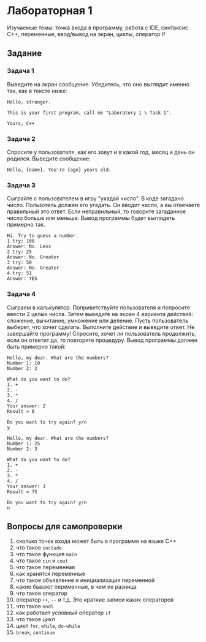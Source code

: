 # Лабораторная 1
Изучаемые темы: точка входа в программу, работа с IDE, синтаксис С++, переменные, ввод/вывод на экран, циклы, оператор if

## Задание
### Задача 1
Выведите на экран сообщение. Убедитесь, что оно выглядит именно так, как в тексте ниже:
```
Hello, stranger.

This is your first program, call me "Laboratory 1 \ Task 1".

Yours, C++
```
### Задача 2
Спросите у пользователя, как его зовут и в какой год, месяц и день он родился. Выведите сообщение:
```
Hello, {name}. You're {age} years old.
```
### Задача 3
Сыграйте с пользователем в игру "укадай число". В коде загадано число. Пользотель должен его угадать. Он вводит число, а вы отвечаете правильный это ответ. Если неправильный, то говорите загаданное число больше или меньше. Вывод программы будет выглядеть примерно так.
```
Hi. Try to guess a number.
1 try: 100
Answer: No. Less
2 try: 25
Answer: No. Greater
3 try: 50
Answer: No. Greater
4 try: 51
Answer: YES
```
### Задача 4
Сыграем в калькулятор. Поприветствуйте пользователя и попросите ввести 2 целых числа. Затем выведите на экран 4 варианта действий: сложение, вычитание, умножение или деление. Пусть пользователь выберет, что хочет сделать. Выполните действие и выведите ответ. Не завершайте программу! Спросите, хочет ли пользователь продолжить, если он ответит да, то повторите процедуру. Вывод программы должен быть примерно такой:
```
Hello, my dear. What are the numbers?
Number 1: 10
Number 2: 2

What do you want to do?
1. +
2. -
3. *
4. /
Your answer: 2
Result = 8

Do you want to try again? y/n
y

Hello, my dear. What are the numbers?
Number 1: 25
Number 2: 3

What do you want to do?
1. +
2. -
3. *
4. /
Your answer: 3
Result = 75

Do you want to try again? y/n
n
```

## Вопросы для самопроверки
1. сколько точек входа может быть в программе на языке С++
1. что такое `include`
1. что такое функция `main`
1. что такое `cin` и `cout`
1. что такое переменная
1. как хранятся переменные
1. что такое объявление и инициализация переменной
1. какие бывают переменные, в чем их разница
1. что такое оператор
1. оператор `++`, `--` и т.д. Это краткие записи каких операторов
1. что такое `endl`
1. как работает условный оператор `if`
1. что такое цикл
1. цикл `for`, `while`, `do-while`
1. `break`, `continue`